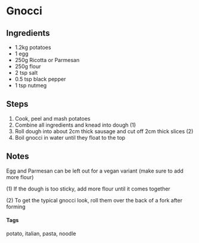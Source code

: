 # Gnocci

## Ingredients

* 1.2kg potatoes
* 1 egg
* 250g Ricotta or Parmesan
* 250g flour
* 2 tsp salt
* 0.5 tsp black pepper
* 1 tsp nutmeg

## Steps

1. Cook, peel and mash potatoes 
2. Combine all ingredients and knead into dough (1)
3. Roll dough into about 2cm thick sausage and cut off 2cm thick slices (2)
4. Boil gnocci in water until they float to the top

## Notes

Egg and Parmesan can be left out for a vegan variant (make sure to add more flour)

(1) If the dough is too sticky, add more flour until it comes together

(2) To get the typical gnocci look, roll them over the back of a fork after forming

#### Tags
potato, italian, pasta, noodle
